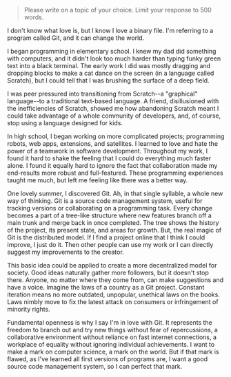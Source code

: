 > Please write on a topic of your choice. Limit your response to 500 words.

I don't know what love is, but I know I love a binary file. I'm referring to a program called Git, and it can change the world.

I began programming in elementary school. I knew my dad did something with computers, and it didn't look too much harder than typing funky green text into a black terminal. The early work I did was mostly dragging and dropping blocks to make a cat dance on the screen (in a language called Scratch), but I could tell that I was brushing the surface of a deep field.

I was peer pressured into transitioning from Scratch--a "graphical" language--to a traditional text-based language. A friend, disillusioned with the inefficiencies of Scratch, showed me how abandoning Scratch meant I could take advantage of a whole community of developers, and, of course, stop using a language designed for kids.

In high school, I began working on more complicated projects; programming robots, web apps, extensions, and satellites. I learned to love and hate the power of a teamwork in software development. Throughout my work, I found it hard to shake the feeling that I could do everything much faster alone. I found it equally hard to ignore the fact that collaboration made my end-results more robust and full-featured. These programming experiences taught me much, but left me feeling like there was a better way.

One lovely summer, I discovered Git. Ah, in that single syllable, a whole new way of thinking. Git is a source code management system, useful for tracking versions or collaborating on a programming task. Every change becomes a part of a tree-like structure where new features branch off a main trunk and merge back in once completed. The tree shows the history of the project, its present state, and areas for growth. But, the real magic of Git is the distributed model. If I find a project online that I think I could improve, I just do it. Then other people can use my work or I can directly suggest my improvements to the creator.

This basic idea could be applied to create a more decentralized model for society. Good ideas naturally gather more followers, but it doesn't stop there. Anyone, no matter where they come from, can make suggestions and have a voice. Imagine the laws of a country as a Git project. Constant iteration means no more outdated, unpopular, unethical laws on the books. Laws nimbly move to fix the latest attack on consumers or infringement of minority rights. 

Fundamental openness is why I say I'm in love with Git. It represents the freedom to branch out and try new things without fear of repercussions, a collaborative environment without reliance on fast internet connections, a workplace of equality without ignoring individual achievements. I want to make a mark on computer science, a mark on the world. But if that mark is flawed, as I've learned all first versions of programs are, I want a good source code management system, so I can perfect that mark.

